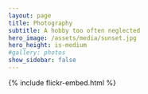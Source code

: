 ```yaml
---
layout: page
title: Photography
subtitle: A hobby too often neglected
hero_image: /assets/media/sunset.jpg
hero_height: is-medium
#gallery: photos
show_sidebar: false
---
```


{% include flickr-embed.html %}

